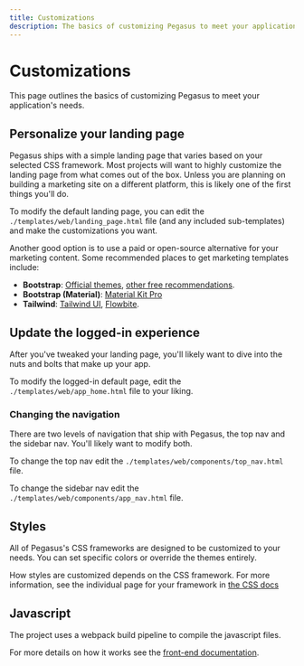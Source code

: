 ```yaml
---
title: Customizations
description: The basics of customizing Pegasus to meet your application's needs
---
```


# Customizations

This page outlines the basics of customizing Pegasus to meet your application's needs.

## Personalize your landing page

Pegasus ships with a simple landing page that varies based on your selected CSS framework.
Most projects will want to highly customize the landing page from what comes out of the box.
Unless you are planning on building a marketing site on a different platform, this is likely one of the first 
things you'll do.

To modify the default landing page, you can edit the `./templates/web/landing_page.html` file
(and any included sub-templates) and make the customizations you want.

Another good option is to use a paid or open-source alternative for your marketing content.
Some recommended places to get marketing templates include:

- **Bootstrap**: [Official themes](https://themes.getbootstrap.com/), [other free recommendations](https://dev.to/bootstrap/bootstrap-5-templates-91p).
- **Bootstrap (Material)**: [Material Kit Pro](https://www.creative-tim.com/product/material-kit-pro)
- **Tailwind**: [Tailwind UI](https://tailwindui.com/), [Flowbite](https://flowbite.com/).

## Update the logged-in experience

After you've tweaked your landing page, you'll likely want to dive into the nuts and bolts that make up your app.

To modify the logged-in default page, edit the `./templates/web/app_home.html` file to your liking.

### Changing the navigation

There are two levels of navigation that ship with Pegasus, the top nav and the sidebar nav.
You'll likely want to modify both.

To change the top nav edit the `./templates/web/components/top_nav.html` file.

To change the sidebar nav edit the `./templates/web/components/app_nav.html` file.

## Styles

All of Pegasus's CSS frameworks are designed to be customized to your needs.
You can set specific colors or override the themes entirely.

How styles are customized depends on the CSS framework.
For more information, see the individual page for your framework in [the CSS docs](/css/overview)

## Javascript

The project uses a webpack build pipeline to compile the javascript files.

For more details on how it works see the [front-end documentation](/front-end/overview).
